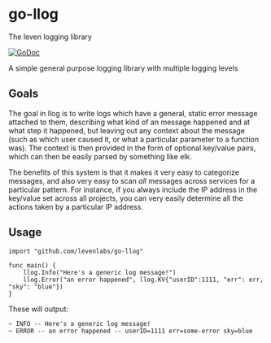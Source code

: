 # go-llog

The leven logging library

[![GoDoc](https://godoc.org/github.com/levenlabs/go-llog?status.svg)](https://godoc.org/github.com/levenlabs/go-llog)

A simple general purpose logging library with multiple logging levels

## Goals

The goal in llog is to write logs which have a general, static error message
attached to them, describing what kind of an message happened and at what step
it happened, but leaving out any context about the message (such as which user
caused it, or what a particular parameter to a function was). The context is
then provided in the form of optional key/value pairs, which can then be easily
parsed by something like elk.

The benefits of this system is that it makes it very easy to categorize
messages, and also very easy to scan *all* messages across services for a
particular pattern. For instance, if you always include the IP address in the
key/value set across all projects, you can very easily determine all the actions
taken by a particular IP address.

## Usage

```
import "github.com/levenlabs/go-llog"

func main() {
    llog.Info("Here's a generic log message!")
    llog.Error("an error happened", llog.KV{"userID":1111, "err": err, "sky": "blue"})
}
```

These will output:

```
~ INFO -- Here's a generic log message!
~ ERROR -- an error happened -- userID=1111 err=some-error sky=blue
```
